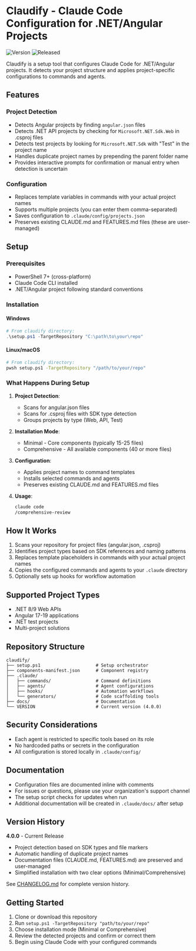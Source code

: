 # Claudify - Claude Code Configuration for .NET/Angular Projects

![Version](https://img.shields.io/badge/version-4.0.0-blue)
![Released](https://img.shields.io/badge/released-2025--08--20-green)

Claudify is a setup tool that configures Claude Code for .NET/Angular projects. It detects your project structure and applies project-specific configurations to commands and agents.

## Features

### Project Detection
- Detects Angular projects by finding `angular.json` files
- Detects .NET API projects by checking for `Microsoft.NET.Sdk.Web` in .csproj files
- Detects test projects by looking for `Microsoft.NET.Sdk` with "Test" in the project name
- Handles duplicate project names by prepending the parent folder name
- Provides interactive prompts for confirmation or manual entry when detection is uncertain

### Configuration
- Replaces template variables in commands with your actual project names
- Supports multiple projects (you can enter them comma-separated)
- Saves configuration to `.claude/config/projects.json`
- Preserves existing CLAUDE.md and FEATURES.md files (these are user-managed)

## Setup

### Prerequisites
- PowerShell 7+ (cross-platform)
- Claude Code CLI installed
- .NET/Angular project following standard conventions

### Installation

#### Windows
```powershell
# From claudify directory:
.\setup.ps1 -TargetRepository "C:\path\to\your\repo"
```

#### Linux/macOS  
```bash
# From claudify directory:
pwsh setup.ps1 -TargetRepository "/path/to/your/repo"
```

### What Happens During Setup

1. **Project Detection**:
   - Scans for angular.json files
   - Scans for .csproj files with SDK type detection
   - Groups projects by type (Web, API, Test)

2. **Installation Mode**:
   - Minimal - Core components (typically 15-25 files)
   - Comprehensive - All available components (40 or more files)

3. **Configuration**:
   - Applies project names to command templates
   - Installs selected commands and agents
   - Preserves existing CLAUDE.md and FEATURES.md files

4. **Usage**:
   ```bash
   claude code
   /comprehensive-review
   ```

## How It Works

1. Scans your repository for project files (angular.json, .csproj)
2. Identifies project types based on SDK references and naming patterns
3. Replaces template placeholders in commands with your actual project names
4. Copies the configured commands and agents to your `.claude` directory
5. Optionally sets up hooks for workflow automation

## Supported Project Types

- .NET 8/9 Web APIs
- Angular 17-19 applications
- .NET test projects
- Multi-project solutions

## Repository Structure

```
claudify/
├── setup.ps1                     # Setup orchestrator
├── components-manifest.json      # Component registry
├── .claude/
│   ├── commands/                 # Command definitions
│   ├── agents/                   # Agent configurations
│   ├── hooks/                    # Automation workflows
│   └── generators/               # Code scaffolding tools
├── docs/                         # Documentation
└── VERSION                       # Current version (4.0.0)
```

## Security Considerations

- Each agent is restricted to specific tools based on its role
- No hardcoded paths or secrets in the configuration
- All configuration is stored locally in `.claude/config/`

## Documentation

- Configuration files are documented inline with comments
- For issues or questions, please use your organization's support channel
- The setup script checks for updates when run
- Additional documentation will be created in `.claude/docs/` after setup

## Version History

**4.0.0** - Current Release
- Project detection based on SDK types and file markers
- Automatic handling of duplicate project names
- Documentation files (CLAUDE.md, FEATURES.md) are preserved and user-managed
- Simplified installation with two clear options (Minimal/Comprehensive)

See [CHANGELOG.md](CHANGELOG.md) for complete version history.

## Getting Started

1. Clone or download this repository
2. Run `setup.ps1 -TargetRepository "path/to/your/repo"`
3. Choose installation mode (Minimal or Comprehensive)
4. Review the detected projects and confirm or correct them
5. Begin using Claude Code with your configured commands
